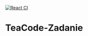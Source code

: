 [![React CI](https://github.com/Arkko002/TeaCode-Zadanie/actions/workflows/react.yml/badge.svg)](https://github.com/Arkko002/TeaCode-Zadanie/actions/workflows/react.yml)

# TeaCode-Zadanie
